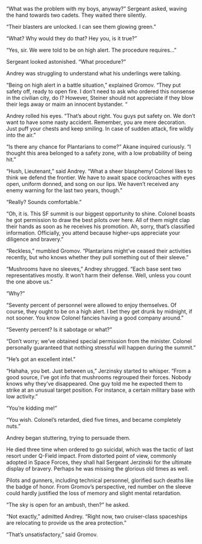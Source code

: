 
“What was the problem with my boys, anyway?” Sergeant asked, waving the hand towards two cadets. They waited there silently.

“Their blasters are unlocked. I can see them glowing green.”

“What? Why would they do that? Hey you, is it true?”

“Yes, sir. We were told to be on high alert. The procedure requires…”

Sergeant looked astonished. “What procedure?”

Andrey was struggling to understand what his underlings were talking.

“Being on high alert in a battle situation,” explained Gromov.  “They put safety off, ready to open fire. I don’t need to ask who ordered this nonsense in the civilian city, do I? However, Steiner should not appreciate if they blow their legs away or maim an innocent bystander. “

Andrey rolled his eyes. “That’s about right. You guys put safety on. We don’t want to have some nasty accident. Remember, you are mere decoration. Just puff your chests and keep smiling. In case of sudden attack, fire wildly into the air.”

“Is there any chance for Plantarians to come?” Akane inquired curiously. “I thought this area belonged to a safety zone, with a low probability of being hit.”

“Hush, Lieutenant,” said Andrey. “What a sheer blasphemy! Colonel likes to think we defend the frontier. We have to await space cockroaches with eyes open, uniform donned, and song on our lips. We haven’t received any enemy warning for the last two years, though.”

“Really? Sounds comfortable.”

“Oh, it is. This SF summit is our biggest opportunity to shine. Colonel boasts he got permission to draw the best pilots over here. All of them might clap their hands as soon as he receives his promotion. Ah, sorry, that’s classified information. Officially, you attend because higher-ups appreciate your diligence and bravery.”

“Reckless,” mumbled Gromov. “Plantarians might’ve ceased their activities recently, but who knows whether they pull something out of their sleeve.”

“Mushrooms have no sleeves,” Andrey shrugged. “Each base sent two representatives mostly. It won’t harm their defense. Well, unless you count the one above us.”

“Why?”

“Seventy percent of personnel were allowed to enjoy themselves. Of course, they ought to be on a high alert. I bet they get drunk by midnight, if not sooner. You know Colonel fancies having a good company around.”

“Seventy percent? Is it sabotage or what?”

“Don’t worry; we’ve obtained special permission from the minister. Colonel personally guaranteed that nothing stressful will happen during the summit.”

“He’s got an excellent intel.”

“Hahaha, you bet. Just between us,” Jerzinsky started to whisper. “From a good source, I’ve got info that mushrooms regrouped their forces. Nobody knows why they’ve disappeared. One guy told me he expected them to strike at an unusual target position. For instance, a certain military base with low activity.”

“You’re kidding me!”

“You wish. Colonel’s retarded, died five times, and became completely nuts.”

Andrey began stuttering, trying to persuade them. 

He died three time when ordered to go suicidal, which was the tactic of last resort under Q-Field impact. From distorted point of view, commonly adopted in Space Forces, they shall hail Sergeant Jerzinski for the ultimate display of bravery. Perhaps he was missing the glorious old times as well.

Pilots and gunners, including technical personnel, glorified such deaths like the badge of honor. From Gromov’s perspective, red number on the sleeve could hardly justified the loss of memory and slight mental retardation.

“The sky is open for an ambush, then?” he asked.

“Not exactly,” admitted Andrey. “Right now, two cruiser-class spaceships are relocating to provide us the area protection.”

“That’s unsatisfactory,” said Gromov.

